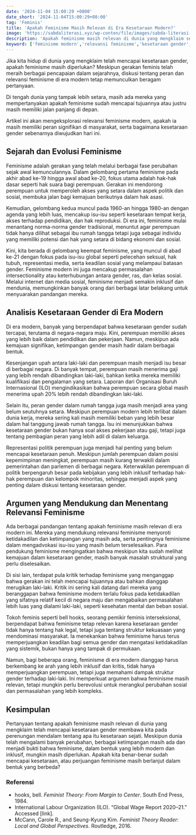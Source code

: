 ```yaml
---
date: '2024-11-04 15:00:29 +0800'
date_short: '2024-11-04T15:00:29+08:00'
tag: 'Feminis'
title: 'Apakah Feminisme Masih Relevan di Era Kesetaraan Modern?'
image: 'https://sabdaliterasi.xyz/wp-conten/file/images/sabda-literasi-apakah-feminisme-masih-relevan-di-era-kesetaraan-modern.jpg'
description: 'Apakah feminisme masih relevan di dunia yang mengklaim setara? Temukan analisis kritis dan wawasan mendalam tentang feminisme modern dan kesetaraan gender.'
keyword: ['feminisme modern','relevansi feminisme','kesetaraan gender','gelombang keempat feminisme','kesenjangan upah','representasi politik perempuan','kritik terhadap feminisme','argumen feminisme','peran gender dalam rumah tangga','feminisme','apakah feminisme dan kesetaraan gender itu sama','artikel feminisme','masalah feminisme di indonesia','is feminism still relevant','apakah feminisme','fenomena feminisme di indonesia','gender dan kesehatan reproduksi','apakah feminisme bisa selaras dengan ajaran islam','apakah feminisme dan kesetaraan gender sama','contoh kasus feminisme radikal','konsep feminisme adalah','4 gelombang feminisme','apakah kesetaraan gender hanya untuk perempuan','modern feminisme']
---
```

<p>Jika kita hidup di dunia yang mengklaim telah mencapai kesetaraan gender, apakah feminisme masih diperlukan? Meskipun gerakan feminis telah meraih berbagai pencapaian dalam sejarahnya, diskusi tentang peran dan relevansi feminisme di era modern tetap memunculkan beragam pertanyaan. </p><p>Di tengah dunia yang tampak lebih setara, masih ada mereka yang mempertanyakan apakah feminisme sudah mencapai tujuannya atau justru masih memiliki jalan panjang di depan.</p><p>Artikel ini akan mengeksplorasi relevansi feminisme modern, apakah ia masih memiliki peran signifikan di masyarakat, serta bagaimana kesetaraan gender sebenarnya diwujudkan hari ini.</p><h2>Sejarah dan Evolusi Feminisme</h2><p>Feminisme adalah gerakan yang telah melalui berbagai fase perubahan sejak awal kemunculannya. Dalam gelombang pertama feminisme pada akhir abad ke-19 hingga awal abad ke-20, fokus utama adalah hak-hak dasar seperti hak suara bagi perempuan. Gerakan ini mendorong perempuan untuk memperoleh akses yang setara dalam aspek politik dan sosial, membuka jalan bagi kemajuan berikutnya dalam hak asasi.</p><p>Kemudian, gelombang kedua muncul pada 1960-an hingga 1980-an dengan agenda yang lebih luas, mencakup isu-isu seperti kesetaraan tempat kerja, akses terhadap pendidikan, dan hak reproduksi. Di era ini, feminisme mulai menantang norma-norma gender tradisional, menuntut agar perempuan tidak hanya dilihat sebagai ibu rumah tangga tetapi juga sebagai individu yang memiliki potensi dan hak yang setara di bidang ekonomi dan sosial.</p><p>Kini, kita berada di gelombang keempat feminisme, yang muncul di abad ke-21 dengan fokus pada isu-isu global seperti pelecehan seksual, hak tubuh, representasi media, serta keadilan sosial yang melampaui batasan gender. Feminisme modern ini juga mencakup permasalahan intersectionality atau keterhubungan antara gender, ras, dan kelas sosial. Melalui internet dan media sosial, feminisme menjadi semakin inklusif dan mendunia, memungkinkan banyak orang dari berbagai latar belakang untuk menyuarakan pandangan mereka.</p><h2>Analisis Kesetaraan Gender di Era Modern</h2><p>Di era modern, banyak yang berpendapat bahwa kesetaraan gender sudah tercapai, terutama di negara-negara maju. Kini, perempuan memiliki akses yang lebih baik dalam pendidikan dan pekerjaan. Namun, meskipun ada kemajuan signifikan, ketimpangan gender masih hadir dalam berbagai bentuk.</p><p>Kesenjangan upah antara laki-laki dan perempuan masih menjadi isu besar di berbagai negara. Di banyak tempat, perempuan masih menerima gaji yang lebih rendah dibandingkan laki-laki, bahkan ketika mereka memiliki kualifikasi dan pengalaman yang setara. Laporan dari Organisasi Buruh Internasional (ILO) mengindikasikan bahwa perempuan secara global masih menerima upah 20% lebih rendah dibandingkan laki-laki.</p><p>Selain itu, peran gender dalam rumah tangga juga masih menjadi area yang belum seutuhnya setara. Meskipun perempuan modern lebih terlibat dalam dunia kerja, mereka sering kali masih memiliki beban yang lebih besar dalam hal tanggung jawab rumah tangga. Isu ini menunjukkan bahwa kesetaraan gender bukan hanya soal akses pekerjaan atau gaji, tetapi juga tentang pembagian peran yang lebih adil di dalam keluarga.</p><p>Representasi politik perempuan juga menjadi hal penting yang belum mencapai kesetaraan penuh. Meskipun jumlah perempuan dalam posisi kepemimpinan meningkat, perempuan masih kurang terwakili dalam pemerintahan dan parlemen di berbagai negara. Keterwakilan perempuan di politik berpengaruh besar pada kebijakan yang lebih inklusif terhadap hak-hak perempuan dan kelompok minoritas, sehingga menjadi aspek yang penting dalam diskusi tentang kesetaraan gender.</p><h2>Argumen yang Mendukung dan Menentang Relevansi Feminisme</h2><p>Ada berbagai pandangan tentang apakah feminisme masih relevan di era modern ini. Mereka yang mendukung relevansi feminisme menyoroti ketidakadilan dan ketimpangan yang masih ada, serta pentingnya feminisme dalam mengadvokasi isu-isu yang masih belum terselesaikan. Para pendukung feminisme mengingatkan bahwa meskipun kita sudah melihat kemajuan dalam kesetaraan gender, masih banyak masalah struktural yang perlu diselesaikan.</p><p>Di sisi lain, terdapat pula kritik terhadap feminisme yang menganggap bahwa gerakan ini telah mencapai tujuannya atau bahkan dianggap merugikan laki-laki. Kritik ini sering kali datang dari mereka yang beranggapan bahwa feminisme modern terlalu fokus pada ketidakadilan yang sifatnya relatif kecil di negara maju dan mengabaikan permasalahan lebih luas yang dialami laki-laki, seperti kesehatan mental dan beban sosial.</p><p>Tokoh feminis seperti bell hooks, seorang pemikir feminis interseksional, berpendapat bahwa feminisme tetap relevan karena kesetaraan gender tidak hanya tentang hak legal, tetapi juga tentang struktur kekuasaan yang mendominasi masyarakat. Ia menekankan bahwa feminisme harus terus memperjuangkan keadilan bagi semua gender dan mengatasi ketidakadilan yang sistemik, bukan hanya yang tampak di permukaan.</p><p>Namun, bagi beberapa orang, feminisme di era modern dianggap harus berkembang ke arah yang lebih inklusif dan kritis, tidak hanya memperjuangkan perempuan, tetapi juga memahami dampak struktur gender terhadap laki-laki. Ini memperkuat argumen bahwa feminisme masih relevan, tetapi mungkin perlu berevolusi untuk merangkul perubahan sosial dan permasalahan yang lebih kompleks.</p><h2>Kesimpulan</h2><p>Pertanyaan tentang apakah feminisme masih relevan di dunia yang mengklaim telah mencapai kesetaraan gender membawa kita pada perenungan mendalam tentang apa itu kesetaraan sejati. Meskipun dunia telah mengalami banyak perubahan, berbagai ketimpangan masih ada dan menjadi bukti bahwa feminisme, dalam bentuk yang lebih modern dan inklusif, mungkin masih diperlukan. Apakah kita benar-benar sudah mencapai kesetaraan, atau perjuangan feminisme masih berlanjut dalam bentuk yang berbeda?</p><h3>Referensi</h3><ul><li>hooks, bell. <em>Feminist Theory: From Margin to Center</em>. South End Press, 1984.</li><li>International Labour Organization (ILO). “Global Wage Report 2020–21.” Accessed [link].</li><li>McCann, Carole R., and Seung-Kyung Kim. <em>Feminist Theory Reader: Local and Global Perspectives</em>. Routledge, 2016.</li></ul>
